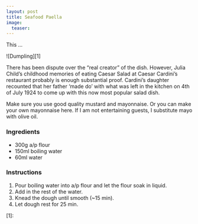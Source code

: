 ```yaml
---
layout: post
title: Seafood Paella
image:
  teaser: 
---
```


This ...


![Dumpling][1]

There has been dispute over the “real creator” of the dish. However, Julia Child’s childhood memories of eating Caesar Salad at Caesar Cardini’s restaurant probably is enough substantial proof. Cardini’s daughter recounted that her father ‘made do’ with what was left in the kitchen on 4th of July 1924 to come up with this now most popular salad dish.

Make sure you use good quality mustard and mayonnaise. Or you can make your own mayonnaise here. If I am not entertaining guests, I substitute mayo with olive oil.

### Ingredients
- 300g a/p flour
- 150ml boiling water
- 60ml water

### Instructions
1. Pour boiling water into a/p flour and let the flour soak in liquid.
1. Add in the rest of the water.
1. Knead the dough until smooth (~15 min).
1. Let dough rest for 25 min.

[1]: 
